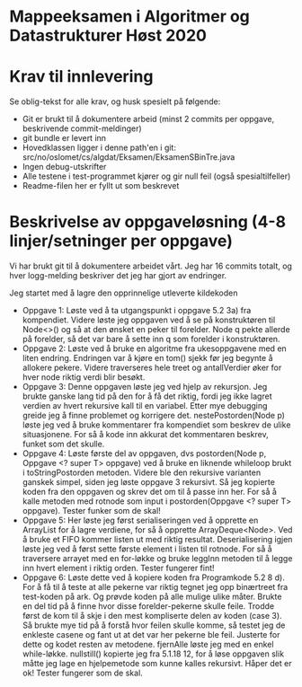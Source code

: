 # Mappeeksamen i Algoritmer og Datastrukturer Høst 2020

# Krav til innlevering

Se oblig-tekst for alle krav, og husk spesielt på følgende:

* Git er brukt til å dokumentere arbeid (minst 2 commits per oppgave, beskrivende commit-meldinger)	
* git bundle er levert inn
* Hovedklassen ligger i denne path'en i git: src/no/oslomet/cs/algdat/Eksamen/EksamenSBinTre.java
* Ingen debug-utskrifter
* Alle testene i test-programmet kjører og gir null feil (også spesialtilfeller)
* Readme-filen her er fyllt ut som beskrevet


# Beskrivelse av oppgaveløsning (4-8 linjer/setninger per oppgave)

Vi har brukt git til å dokumentere arbeidet vårt. Jeg har 16 commits totalt, og hver logg-melding beskriver det jeg har gjort av endringer.

Jeg startet med å lagre den opprinnelige utleverte kildekoden

* Oppgave 1: Løste ved å ta utgangspunkt i oppgave 5.2 3a) fra kompendiet. Videre løste jeg oppgaven ved å se på 
             konstruktøren til Node<>() og så at den ønsket en peker til forelder. Node q pekte allerde på forelder, 
             så det var bare å sette inn q som forelder i konstruktøren.
* Oppgave 2: Løste ved å bruke en algoritme fra ukesoppgavene med en liten endring. Endringen var å kjøre en tom() 
             sjekk før jeg begynte å allokere pekere. Videre traverseres hele treet og antallVerdier øker for hver node
             riktig verdi blir besøkt.
* Oppgave 3: Denne oppgaven løste jeg ved hjelp av rekursjon. Jeg brukte ganske lang tid på den for å få det riktig, 
             fordi jeg ikke lagret verdien av hvert rekursive kall til en variabel. Etter mye debugging greide jeg å 
             finne problemet og korrigere det. nestePostorden(Node<T> p) løste jeg ved å bruke kommentarer fra 
             kompendiet som beskrev de ulike situasjonene. For så å kode inn akkurat det kommentaren beskrev, funket 
             som det skulle.
* Oppgave 4: Løste første del av oppgaven, dvs postorden(Node<T> p, Oppgave <? super T> oppgave) ved å bruke en liknende whileloop
             brukt i toStringPostorden metoden. Videre ble den rekursive varianten ganskek simpel, siden jeg løste oppgave
             3 rekursivt. Så jeg kopierte koden fra den oppgaven og skrev det om til å passe inn her. For så å kalle metoden
             med rotnode som input i postorden(Oppgave <? super T> oppgave). Tester funker som de skal!
* Oppgave 5: Her løste jeg først serialiseringen ved å opprette en ArrayList<T> for å lagre verdiene, for så å opprette
             ArrayDeque<Node<T>>. Ved å bruke et FIFO kommer listen ut med riktig resultat. Deserialisering igjen løste 
             jeg ved å først sette første element i listen til rotnode. For så å traversere arrayet med en for-løkke og bruke
             leggInn metoden til å legge inn hvert element i riktig orden. Tester fungerer fint!
* Oppgave 6: Løste dette ved å kopiere koden fra Programkode 5.2 8 d). For å få til å teste at alle pekerne var riktig
             tegnet jeg opp binærtreet fra test-koden på ark. Og prøvde koden på alle mulige ulike måter. Brukte en del
             tid på å finne hvor disse forelder-pekerne skulle feile. Trodde først de kom til å skje i den mest kompliserte
             delen av koden (case 3). Så brukte mye tid på å forstå hvor feilen skulle komme, så testet jeg de enkleste 
             casene og fant ut at det var her pekerne ble feil. Justerte for dette og kodet resten av metodene. fjernAlle
             løste jeg med en enkel while-løkke. nullstill() kopierte jeg fra 5.1.18 12, for å løse oppgaven slik måtte
             jeg lage en hjelpemetode som kunne kalles rekursivt. Håper det er ok! Tester fungerer som de skal.